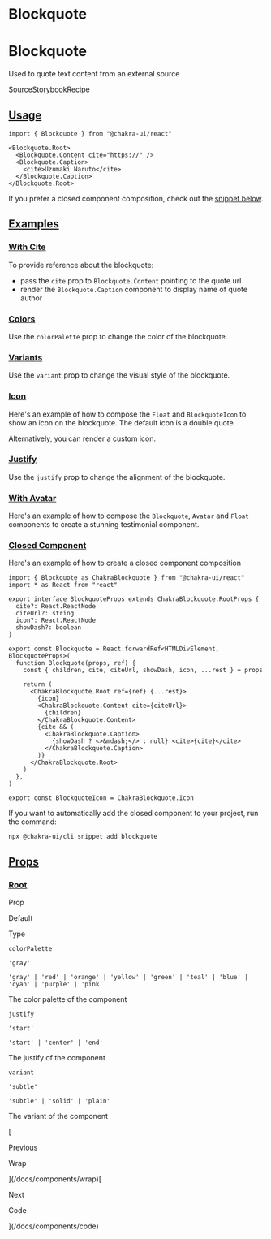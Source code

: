 # Blockquote

Blockquote
==========

Used to quote text content from an external source

[Source](https://github.com/chakra-ui/chakra-ui/tree/main/packages/react/src/components/blockquote)[Storybook](https://storybook.chakra-ui.com/?path=/story/components-blockquote--basic)[Recipe](https://github.com/chakra-ui/chakra-ui/tree/main/packages/react/src/theme/recipes/blockquote.ts)

[Usage](#usage)
---------------

```
import { Blockquote } from "@chakra-ui/react"
```

```
<Blockquote.Root>
  <Blockquote.Content cite="https://" />
  <Blockquote.Caption>
    <cite>Uzumaki Naruto</cite>
  </Blockquote.Caption>
</Blockquote.Root>
```

If you prefer a closed component composition, check out the [snippet below](#closed-component).

[Examples](#examples)
---------------------

### [With Cite](#with-cite)

To provide reference about the blockquote:

*   pass the `cite` prop to `Blockquote.Content` pointing to the quote url
*   render the `Blockquote.Caption` component to display name of quote author

### [Colors](#colors)

Use the `colorPalette` prop to change the color of the blockquote.

### [Variants](#variants)

Use the `variant` prop to change the visual style of the blockquote.

### [Icon](#icon)

Here's an example of how to compose the `Float` and `BlockquoteIcon` to show an icon on the blockquote. The default icon is a double quote.

Alternatively, you can render a custom icon.

### [Justify](#justify)

Use the `justify` prop to change the alignment of the blockquote.

### [With Avatar](#with-avatar)

Here's an example of how to compose the `Blockquote`, `Avatar` and `Float` components to create a stunning testimonial component.

### [Closed Component](#closed-component)

Here's an example of how to create a closed component composition

```
import { Blockquote as ChakraBlockquote } from "@chakra-ui/react"
import * as React from "react"

export interface BlockquoteProps extends ChakraBlockquote.RootProps {
  cite?: React.ReactNode
  citeUrl?: string
  icon?: React.ReactNode
  showDash?: boolean
}

export const Blockquote = React.forwardRef<HTMLDivElement, BlockquoteProps>(
  function Blockquote(props, ref) {
    const { children, cite, citeUrl, showDash, icon, ...rest } = props

    return (
      <ChakraBlockquote.Root ref={ref} {...rest}>
        {icon}
        <ChakraBlockquote.Content cite={citeUrl}>
          {children}
        </ChakraBlockquote.Content>
        {cite && (
          <ChakraBlockquote.Caption>
            {showDash ? <>&mdash;</> : null} <cite>{cite}</cite>
          </ChakraBlockquote.Caption>
        )}
      </ChakraBlockquote.Root>
    )
  },
)

export const BlockquoteIcon = ChakraBlockquote.Icon
```

If you want to automatically add the closed component to your project, run the command:

```
npx @chakra-ui/cli snippet add blockquote
```

[Props](#props)
---------------

### [Root](#root)

Prop

Default

Type

`colorPalette`

`'gray'`

`'gray' | 'red' | 'orange' | 'yellow' | 'green' | 'teal' | 'blue' | 'cyan' | 'purple' | 'pink'`

The color palette of the component

`justify`

`'start'`

`'start' | 'center' | 'end'`

The justify of the component

`variant`

`'subtle'`

`'subtle' | 'solid' | 'plain'`

The variant of the component

[

Previous

Wrap



](/docs/components/wrap)[

Next

Code



](/docs/components/code)
